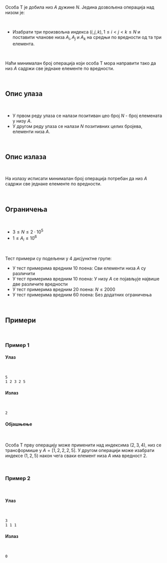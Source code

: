 Особа Т је добила низ $A$ дужине $N$. Једина дозвољена операција над низом је:

<br>

* Изабрати три произвољна индекса $(i, j, k), 1 \leq i < j < k \leq N$ и поставити чланове низа $A_i, A_j$ и $A_k$ на средњи по вредности од та три елемента.

<br>

Наћи минималан број операција који особа Т мора направити тако да низ $A$ садржи све једнаке елементе по вредности.

<br>

## Опис улаза

<br>

* У првом реду улаза се налази позитиван цео број $N$ - број елемената у низу $A$. 
* У другом реду улаза се налази $N$ позитивних целих бројева, елементи низа $A$.

<br>

## Опис излаза

<br>

На излазу исписати минималан број операција потребан да низ $A$ садржи све једнаке елементе по вредности.

<br>

## Ограничења

<br>

-   $3 \leq N \leq 2\cdot10^5$
-   $1 \leq A_i\leq 10^6$

<br>

Тест примери су подељени у $4$ дисјунктне групе:

-   У тест примерима вредним $10$ поена: Сви елементи низа $A$ су различити
-   У тест примерима вредним $10$ поена: У низу $A$ се појављује највише две различите вредности
-   У тест примерима вредним $20$ поена: $N\leq 2000$
-   У тест примерима вредним $60$ поена: Без додатних ограничења


<br>

## Примери

<br>

### Пример 1

#### Улаз

<br>

```
5
1 2 3 2 5
```

#### Излаз

<br>

```
2
```

#### Објашњење

<br>

Особа Т прву операцију може применити над индексима $(2, 3, 4)$, низ се трансформише у $A = [1, 2, 2, 2, 5]$. У другом операцији може изабрати индексе $(1, 2, 5)$ након чега сваки елемент низа $A$ има вредност $2$. 

<br>

### Пример 2

<br>

#### Улаз

<br>

```
3
1 1 1
```

#### Излаз

<br>

```
0
```